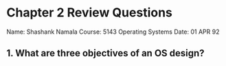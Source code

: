 # Chapter 2 Review Questions
Name: Shashank Namala
Course: 5143 Operating Systems
Date: 01 APR 92

## 1. What are three objectives of an OS design?
